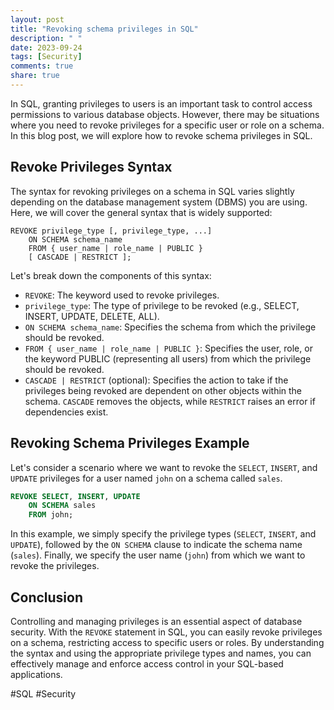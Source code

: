 ```yaml
---
layout: post
title: "Revoking schema privileges in SQL"
description: " "
date: 2023-09-24
tags: [Security]
comments: true
share: true
---
```


In SQL, granting privileges to users is an important task to control access permissions to various database objects. However, there may be situations where you need to revoke privileges for a specific user or role on a schema. In this blog post, we will explore how to revoke schema privileges in SQL.

## Revoke Privileges Syntax

The syntax for revoking privileges on a schema in SQL varies slightly depending on the database management system (DBMS) you are using. Here, we will cover the general syntax that is widely supported:

```
REVOKE privilege_type [, privilege_type, ...]
    ON SCHEMA schema_name
    FROM { user_name | role_name | PUBLIC }
    [ CASCADE | RESTRICT ];
```

Let's break down the components of this syntax:

- `REVOKE`: The keyword used to revoke privileges.
- `privilege_type`: The type of privilege to be revoked (e.g., SELECT, INSERT, UPDATE, DELETE, ALL).
- `ON SCHEMA schema_name`: Specifies the schema from which the privilege should be revoked.
- `FROM { user_name | role_name | PUBLIC }`: Specifies the user, role, or the keyword PUBLIC (representing all users) from which the privilege should be revoked.
- `CASCADE | RESTRICT` (optional): Specifies the action to take if the privileges being revoked are dependent on other objects within the schema. `CASCADE` removes the objects, while `RESTRICT` raises an error if dependencies exist.

## Revoking Schema Privileges Example

Let's consider a scenario where we want to revoke the `SELECT`, `INSERT`, and `UPDATE` privileges for a user named `john` on a schema called `sales`.

```sql
REVOKE SELECT, INSERT, UPDATE
    ON SCHEMA sales
    FROM john;
```

In this example, we simply specify the privilege types (`SELECT`, `INSERT`, and `UPDATE`), followed by the `ON SCHEMA` clause to indicate the schema name (`sales`). Finally, we specify the user name (`john`) from which we want to revoke the privileges.

## Conclusion

Controlling and managing privileges is an essential aspect of database security. With the `REVOKE` statement in SQL, you can easily revoke privileges on a schema, restricting access to specific users or roles. By understanding the syntax and using the appropriate privilege types and names, you can effectively manage and enforce access control in your SQL-based applications.

#SQL #Security
